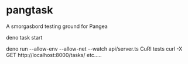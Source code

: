 # pangtask
A smorgasbord testing ground for Pangea

deno task start

deno run --allow-env --allow-net --watch api/server.ts
CuRl tests 
curl -X GET http://localhost:8000/tasks/
etc.....
